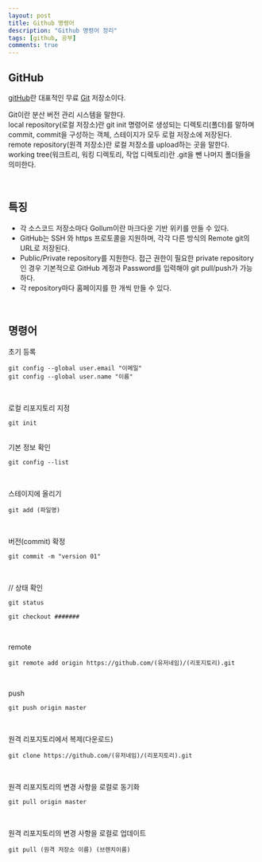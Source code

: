 ```yaml
---
layout: post
title: Github 명령어
description: "Github 명령어 정리"
tags: [github, 공부]
comments: true
---
```


## GitHub

[gitHub](https://github.com/)란 대표적인 무료 [Git](https://namu.wiki/w/Git) 저장소이다.

Git이란 분산 버전 관리 시스템을 말한다.  
local repository(로컬 저장소)란 git init 명령어로 생성되는 디렉토리(폴더)를 말하며 commit, commit을 구성하는 객체, 스테이지가 모두 로컬 저장소에 저장된다.  
remote repository(원격 저장소)란 로컬 저장소를 upload하는 곳을 말한다.  
working tree(워크트리, 워킹 디렉토리, 작업 디렉토리)란 .git을 뺀 나머지 폴더들을 의미한다.  

<br>

## 특징
* 각 소스코드 저장소마다 Gollum이란 마크다운 기반 위키를 만들 수 있다.
* GitHub는 SSH 와 https 프로토콜을 지원하며, 각각 다른 방식의 Remote git의 URL로 저장된다.
* Public/Private repository를 지원한다. 접근 권한이 필요한 private repository인 경우 기본적으로 GitHub 계정과 Password를 입력해야 git pull/push가 가능하다.
* 각 repository마다 홈페이지를 한 개씩 만들 수 있다.

<br>

## 명령어

초기 등록
```
git config --global user.email "이메일"
git config --global user.name "이름"
```

<br>

로컬 리포지토리 지정
```
git init
```

<br>
기본 정보 확인  

```
git config --list
```

<br>

스테이지에 올리기
```
git add (파일명)
```

<br>

버전(commit) 확정
```
git commit -m "version 01"
```

<br>

// 상태 확인
```
git status

git checkout #######
```

<br>

remote
```
git remote add origin https://github.com/(유저네임)/(리포지토리).git
```

<br>

push
```
git push origin master
```

<br>

원격 리포지토리에서 복제(다운로드)
```
git clone https://github.com/(유저네임)/(리포지토리).git
```

<br>

원격 리포지토리의 변경 사항을 로컬로 동기화
```
git pull origin master
```

<br>

원격 리포지토리의 변경 사항을 로컬로 업데이트

```
git pull (원격 저장소 이름) (브렌치이름)
```